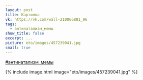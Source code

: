 ```yaml
---
layout: post
title: Картинка
vk: https://vk.com/wall-210066881_96
tags:
  - антинатализм_мемы
show_title: false
excerpt: ...
picture: eto/images/457239041.jpg
small: true
---
```

[#антинатализм_мемы](poisk.html#антинатализм_мемы)

{% include image.html image="eto/images/457239041.jpg" %}